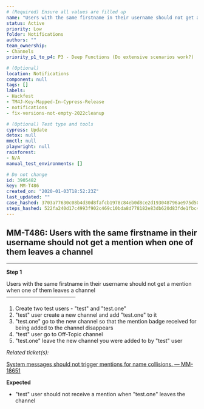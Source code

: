 ```yaml
---
# (Required) Ensure all values are filled up
name: "Users with the same firstname in their username should not get a mention when one of them leaves a channel"
status: Active
priority: Low
folder: Notifications
authors: ""
team_ownership: 
- Channels
priority_p1_to_p4: P3 - Deep Functions (Do extensive scenarios work?)

# (Optional)
location: Notifications
component: null
tags: []
labels: 
- Hackfest
- TM4J-Key-Mapped-In-Cypress-Release
- notifications
- fix-versions-not-empty-2022cleanup

# (Optional) Test type and tools
cypress: Update
detox: null
mmctl: null
playwright: null
rainforest: 
- N/A
manual_test_environments: []

# Do not change
id: 3905482
key: MM-T486
created_on: "2020-01-03T18:52:23Z"
last_updated: ""
case_hashed: 3703a77630c08b4d30d8fafcb1978c84eb0d8ce2d193048796ae975d5097f6922968e6eff7815c09f5399f55e6ddac95
steps_hashed: 522fa240d17c4993f902c469c10bda8d778182e83db620d83fde1fbc449bc1d258907933f6eab5c31e60efd889032298
---
```


<!-- (Auto-generated) Based on frontmatter's "key" and "name" -->

## MM-T486: Users with the same firstname in their username should not get a mention when one of them leaves a channel

---

**Step 1**

Users with the same firstname in their username should not get a mention when one of them leaves a channel\
––––––––––––––––––––––––––

1. Create two test users - "test" and "test.one"
2. "test" user create a new channel and add "test.one" to it
3. "test.one" go to the new channel so that the mention badge received for being added to the channel disappears
4. "test" user go to Off-Topic channel
5. "test.one" leave the new channel you were added to by "test" user

_Related ticket(s):_

[System messages should not trigger mentions for name collisions. — MM-18651](https://mattermost.atlassian.net/browse/MM-18651)

**Expected**

- "test" user should not receive a mention when "test.one" leaves the channel
